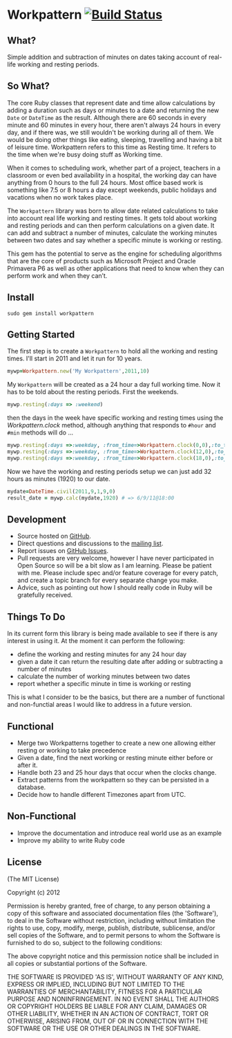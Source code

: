# Workpattern [![Build Status](https://secure.travis-ci.org/callenb/workpattern.png)](https://secure.travis-ci.org/callenb/workpattern.png)

## What?

Simple addition and subtraction of minutes on dates taking account of real-life working and resting periods.

## So What?

The core Ruby classes that represent date and time allow calculations by adding a duration such as days or 
minutes to a date and returning the new `Date` or `DateTime` as the result.  Although there 
are 60 seconds in every minute and 60 minutes in every hour, there aren't always 24 hours in every day, and 
if there was, we still wouldn't be working during all of them.  We would be doing other things like eating,
sleeping, travelling and having a bit of leisure time.  Workpattern refers to this time as Resting time.
It refers to the time when we're busy doing stuff as Working time.

When it comes to scheduling work, whether part of a project, teachers in a classroom or even bed availability
in a hospital, the working day can have anything from 0 hours to the full 24 hours.  Most office based work
is something like 7.5 or 8 hours a day except weekends, public holidays and vacations when no work takes 
place.

The `Workpattern` library was born to allow date related calculations to take  into account real life 
working and resting times.  It gets told about working and resting periods and can then perform calculations
on a given date.  It can add and subtract a number of minutes, calculate the working minutes between two dates 
and say whether a specific minute is working or resting.

This gem has the potential to serve as the engine for scheduling algorithms that are the core of products such as Microsoft Project and Oracle Primavera P6 as well as other applications that need to know when they can perform work and when they can’t.

## Install

  `sudo gem install workpattern`

## Getting Started

The first step is to create a `Workpattern` to hold all the working and resting times.  I'll start in 2011 and let it run for 10 years.

``` ruby
mywp=Workpattern.new('My Workpattern',2011,10)
```

My `Workpattern` will be created as a 24 hour a day full working time.  Now it has to be told about the resting periods.  First the weekends.

``` ruby
mywp.resting(:days => :weekend)
```

then the days in the week have specific working and resting times using the *Workpattern.clock* method, although anything that responds to `#hour` and `#min` methods will do ...

``` ruby
mywp.resting(:days =>:weekday, :from_time=>Workpattern.clock(0,0),:to_time=>Workpattern.clock(8,59))
mywp.resting(:days =>:weekday, :from_time=>Workpattern.clock(12,0),:to_time=>Workpattern.clock(12,59))
mywp.resting(:days =>:weekday, :from_time=>Workpattern.clock(18,0),:to_time=>Workpattern.clock(23,59))
```

Now we have the working and resting periods setup we can just add 32 hours as minutes (1920) to our date.

``` ruby
mydate=DateTime.civil(2011,9,1,9,0)
result_date = mywp.calc(mydate,1920) # => 6/9/11@18:00
```

## Development

* Source hosted on [GitHub](http://github.com/callenb/workpattern).
* Direct questions and discussions to the [mailing list](http://groups.google.com/group/workpattern).
* Report issues on [GitHub Issues](http://github.com/callenb/workpattern/issues).
* Pull requests are very welcome, however I have never participated in Open Source so will be a bit slow as I am learning. Please be patient with me.  Please include spec and/or feature coverage for every patch,  and create a topic branch for every separate change you make.
* Advice, such as pointing out how I should really code in Ruby will be gratefully received.

## Things To Do

In its current form this library is being made available to see if there is any interest in using 
it. At the moment it can perform the following:

* define the working and resting minutes for any 24 hour day
* given a date it can return the resulting date after adding or subtracting a number of minutes
* calculate the number of working minutes between two dates
* report whether a specific minute in time is working or resting

This is what I consider to be the basics, but there are a number of functional and non-functial areas I 
would like to address in a future version.

## Functional

* Merge two Workpatterns together to create a new one allowing either resting or working to take precedence
* Given a date, find the next working or resting minute either before or after it.
* Handle both 23 and 25 hour days that occur when the clocks change.
* Extract patterns from the workpattern so they can be persisted in a database.
* Decide how to handle different Timezones apart from UTC.

## Non-Functional

* Improve the documentation and introduce real world use as an example
* Improve my ability to write Ruby code

## License

(The MIT License)

Copyright (c) 2012 

Permission is hereby granted, free of charge, to any person obtaining
a copy of this software and associated documentation files (the
'Software'), to deal in the Software without restriction, including
without limitation the rights to use, copy, modify, merge, publish,
distribute, sublicense, and/or sell copies of the Software, and to
permit persons to whom the Software is furnished to do so, subject to
the following conditions:

The above copyright notice and this permission notice shall be
included in all copies or substantial portions of the Software.

THE SOFTWARE IS PROVIDED 'AS IS', WITHOUT WARRANTY OF ANY KIND,
EXPRESS OR IMPLIED, INCLUDING BUT NOT LIMITED TO THE WARRANTIES OF
MERCHANTABILITY, FITNESS FOR A PARTICULAR PURPOSE AND NONINFRINGEMENT.
IN NO EVENT SHALL THE AUTHORS OR COPYRIGHT HOLDERS BE LIABLE FOR ANY
CLAIM, DAMAGES OR OTHER LIABILITY, WHETHER IN AN ACTION OF CONTRACT,
TORT OR OTHERWISE, ARISING FROM, OUT OF OR IN CONNECTION WITH THE
SOFTWARE OR THE USE OR OTHER DEALINGS IN THE SOFTWARE.
